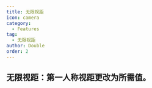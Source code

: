 ```yaml
---
title: 无限视距
icon: camera
category:
  - Features
tag:
  - 无限视距
author: Double
order: 2
---
```


## 无限视距：第一人称视距更改为所需值。